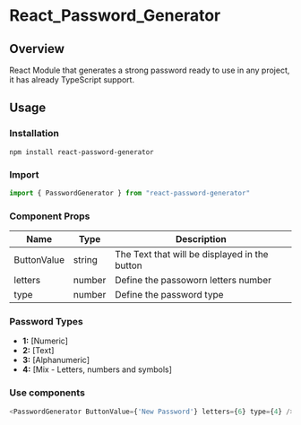 # React_Password_Generator

## Overview
React Module that generates a strong password ready to use in any project, it has already TypeScript support.

## Usage

### Installation
```
npm install react-password-generator
```

### Import 
``` js
import { PasswordGenerator } from "react-password-generator"
```

### Component Props

| Name     | Type     | Description |
|----------|----------|----------|
| ButtonValue | string     | The Text that will be displayed in the button |
| letters     | number     | Define the passoworn letters number |
| type        | number     | Define the password type |


### Password Types
- **1:** [Numeric]
- **2:** [Text]
- **3:** [Alphanumeric]
- **4:** [Mix - Letters, numbers and symbols]

### Use components
``` js
<PasswordGenerator ButtonValue={'New Password'} letters={6} type={4} />
```
